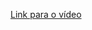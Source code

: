 [Link para o vídeo](https://drive.google.com/file/d/1WG9BWYXKIHjxta2KoFKW64Yv2h8WbXT_/view?usp=sharing)
